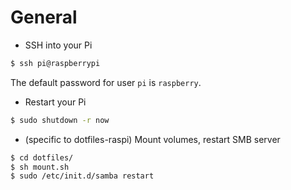 # General

* SSH into your Pi

```bash
$ ssh pi@raspberrypi
```

The default password for user `pi` is `raspberry`.

* Restart your Pi

```bash
$ sudo shutdown -r now
```

* (specific to dotfiles-raspi) Mount volumes, restart SMB server

```bash
$ cd dotfiles/
$ sh mount.sh
$ sudo /etc/init.d/samba restart
```
